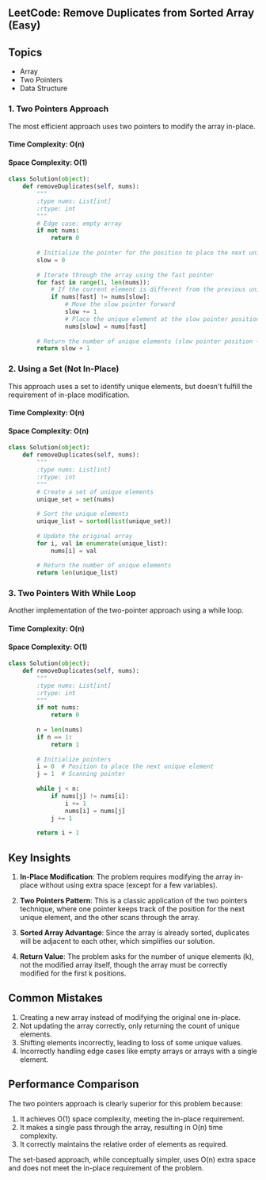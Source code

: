 ## LeetCode: Remove Duplicates from Sorted Array (Easy)

## Topics
- Array
- Two Pointers
- Data Structure

### 1. Two Pointers Approach

The most efficient approach uses two pointers to modify the array in-place.

#### Time Complexity: O(n)
#### Space Complexity: O(1)

```python
class Solution(object):
    def removeDuplicates(self, nums):
        """
        :type nums: List[int]
        :rtype: int
        """
        # Edge case: empty array
        if not nums:
            return 0
        
        # Initialize the pointer for the position to place the next unique element
        slow = 0
        
        # Iterate through the array using the fast pointer
        for fast in range(1, len(nums)):
            # If the current element is different from the previous unique element
            if nums[fast] != nums[slow]:
                # Move the slow pointer forward
                slow += 1
                # Place the unique element at the slow pointer position
                nums[slow] = nums[fast]
        
        # Return the number of unique elements (slow pointer position + 1)
        return slow + 1
```

### 2. Using a Set (Not In-Place)

This approach uses a set to identify unique elements, but doesn't fulfill the requirement of in-place modification.

#### Time Complexity: O(n)
#### Space Complexity: O(n)

```python
class Solution(object):
    def removeDuplicates(self, nums):
        """
        :type nums: List[int]
        :rtype: int
        """
        # Create a set of unique elements
        unique_set = set(nums)
        
        # Sort the unique elements
        unique_list = sorted(list(unique_set))
        
        # Update the original array
        for i, val in enumerate(unique_list):
            nums[i] = val
        
        # Return the number of unique elements
        return len(unique_list)
```

### 3. Two Pointers With While Loop

Another implementation of the two-pointer approach using a while loop.

#### Time Complexity: O(n)
#### Space Complexity: O(1)

```python
class Solution(object):
    def removeDuplicates(self, nums):
        """
        :type nums: List[int]
        :rtype: int
        """
        if not nums:
            return 0
        
        n = len(nums)
        if n == 1:
            return 1
        
        # Initialize pointers
        i = 0  # Position to place the next unique element
        j = 1  # Scanning pointer
        
        while j < n:
            if nums[j] != nums[i]:
                i += 1
                nums[i] = nums[j]
            j += 1
        
        return i + 1
```

## Key Insights

1. **In-Place Modification**: The problem requires modifying the array in-place without using extra space (except for a few variables).

2. **Two Pointers Pattern**: This is a classic application of the two pointers technique, where one pointer keeps track of the position for the next unique element, and the other scans through the array.

3. **Sorted Array Advantage**: Since the array is already sorted, duplicates will be adjacent to each other, which simplifies our solution.

4. **Return Value**: The problem asks for the number of unique elements (k), not the modified array itself, though the array must be correctly modified for the first k positions.

## Common Mistakes

1. Creating a new array instead of modifying the original one in-place.
2. Not updating the array correctly, only returning the count of unique elements.
3. Shifting elements incorrectly, leading to loss of some unique values.
4. Incorrectly handling edge cases like empty arrays or arrays with a single element.

## Performance Comparison

The two pointers approach is clearly superior for this problem because:

1. It achieves O(1) space complexity, meeting the in-place requirement.
2. It makes a single pass through the array, resulting in O(n) time complexity.
3. It correctly maintains the relative order of elements as required.

The set-based approach, while conceptually simpler, uses O(n) extra space and does not meet the in-place requirement of the problem.